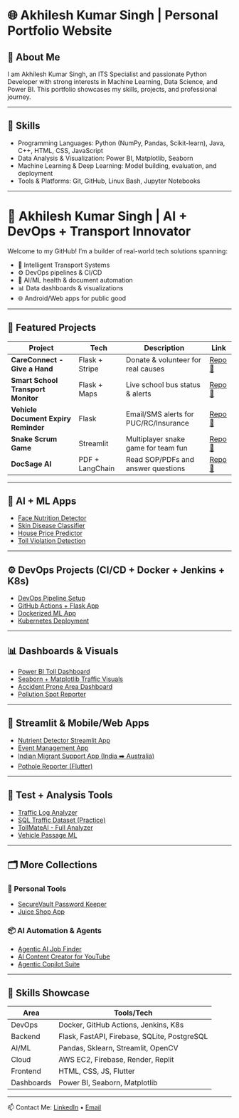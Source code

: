 # 🌐 Akhilesh Kumar Singh | Personal Portfolio Website

## 👋 About Me
I am Akhilesh Kumar Singh, an ITS Specialist and passionate Python Developer with strong interests in Machine Learning, Data Science, and Power BI. This portfolio showcases my skills, projects, and professional journey.

---

## 💼 Skills
- Programming Languages: Python (NumPy, Pandas, Scikit-learn), Java, C++, HTML, CSS, JavaScript  
- Data Analysis & Visualization: Power BI, Matplotlib, Seaborn  
- Machine Learning & Deep Learning: Model building, evaluation, and deployment  
- Tools & Platforms: Git, GitHub, Linux Bash, Jupyter Notebooks

---

# 👋 Akhilesh Kumar Singh | AI + DevOps + Transport Innovator

Welcome to my GitHub! I’m a builder of real-world tech solutions spanning:
- 🚦 Intelligent Transport Systems
- ⚙️ DevOps pipelines & CI/CD
- 🧠 AI/ML health & document automation
- 📊 Data dashboards & visualizations
- 🌐 Android/Web apps for public good

---

## 🚀 Featured Projects

| Project | Tech | Description | Link |
|--------|------|-------------|------|
| **CareConnect - Give a Hand** | Flask + Stripe | Donate & volunteer for real causes | [Repo 🔗](https://github.com/YOURUSERNAME/CareConnect-Give-a-Hand-Change-a-Life) |
| **Smart School Transport Monitor** | Flask + Maps | Live school bus status & alerts | [Repo 🔗](https://github.com/YOURUSERNAME/Smart-School-Transport-Monitor) |
| **Vehicle Document Expiry Reminder** | Flask | Email/SMS alerts for PUC/RC/Insurance | [Repo 🔗](https://github.com/YOURUSERNAME/vehicle_doc_reminder) |
| **Snake Scrum Game** | Streamlit | Multiplayer snake game for team fun | [Repo 🔗](https://github.com/YOURUSERNAME/snake-scrum-battle) |
| **DocSage AI** | PDF + LangChain | Read SOP/PDFs and answer questions | [Repo 🔗](https://github.com/YOURUSERNAME/DocSage-AI-Smart-Visual-SOP-Manual-Interpreter) |

---

## 🧠 AI + ML Apps

- [Face Nutrition Detector](https://github.com/YOURUSERNAME/Face_nutrition_app)
- [Skin Disease Classifier](https://github.com/YOURUSERNAME/Skin-Disease-Classifier-AI-app)
- [House Price Predictor](https://github.com/YOURUSERNAME/house-price-ml)
- [Toll Violation Detection](https://github.com/YOURUSERNAME/toll-violation-detector)

---

## ⚙️ DevOps Projects (CI/CD + Docker + Jenkins + K8s)

- [DevOps Pipeline Setup](https://github.com/YOURUSERNAME/devops-pipeline-project)
- [GitHub Actions + Flask App](https://github.com/YOURUSERNAME/vehicle_doc_reminder)
- [Dockerized ML App](https://github.com/YOURUSERNAME/Docker-k8s-Container-knowledge)
- [Kubernetes Deployment](https://github.com/YOURUSERNAME/Docker-k8s-Container-knowledge)

---

## 📊 Dashboards & Visuals

- [Power BI Toll Dashboard](https://github.com/YOURUSERNAME/powerbi-traffic-dashboard)
- [Seaborn + Matplotlib Traffic Visuals](https://github.com/YOURUSERNAME/traffic-data-visualization-project-Seaborn-Matplotlib-)
- [Accident Prone Area Dashboard](https://github.com/YOURUSERNAME/Accident-Prone-Area-Dashboard)
- [Pollution Spot Reporter](https://github.com/YOURUSERNAME/Pollution-Spot-Reporter)

---

## 📱 Streamlit & Mobile/Web Apps

- [Nutrient Detector Streamlit App](https://github.com/YOURUSERNAME/Nutrient_deficiency_detector)
- [Event Management App](https://github.com/YOURUSERNAME/Event-Management-Web-App)
- [Indian Migrant Support App (India ➡️ Australia)](https://github.com/YOURUSERNAME/Indian-Migrant-Support-App)
- [Pothole Reporter (Flutter)](https://github.com/YOURUSERNAME/pothole_reporter-App)

---

## 🧪 Test + Analysis Tools

- [Traffic Log Analyzer](https://github.com/YOURUSERNAME/traffic_log_analyser)
- [SQL Traffic Dataset (Practice)](https://github.com/YOURUSERNAME/sql-traffic-project)
- [TollMateAI - Full Analyzer](https://github.com/YOURUSERNAME/TollMateAI)
- [Vehicle Passage ML](https://github.com/YOURUSERNAME/vehicle-passage-ml)

---

## 🗂 More Collections

### 🔐 Personal Tools
- [SecureVault Password Keeper](https://github.com/YOURUSERNAME/SecureVault-Your-Personal-Web-Vault)
- [Juice Shop App](https://github.com/YOURUSERNAME/juice_shop_app)

### 📦 AI Automation & Agents
- [Agentic AI Job Finder](https://github.com/YOURUSERNAME/Agentic-job-finder)
- [AI Content Creator for YouTube](https://github.com/YOURUSERNAME/Ai-Content-Pipeline-Youtube-insta)
- [Agentic Copilot Suite](https://github.com/YOURUSERNAME/agentic-copilot-suite)

---

## 📌 Skills Showcase

| Area       | Tools/Tech |
|------------|------------|
| DevOps     | Docker, GitHub Actions, Jenkins, K8s |
| Backend    | Flask, FastAPI, Firebase, SQLite, PostgreSQL |
| AI/ML      | Pandas, Sklearn, Streamlit, OpenCV |
| Cloud      | AWS EC2, Firebase, Render, Replit |
| Frontend   | HTML, CSS, JS, Flutter |
| Dashboards | Power BI, Seaborn, Matplotlib |

---

📫 Contact Me: [LinkedIn](https://linkedin.com/in/yourname) • [Email](mailto:youremail@example.com)

